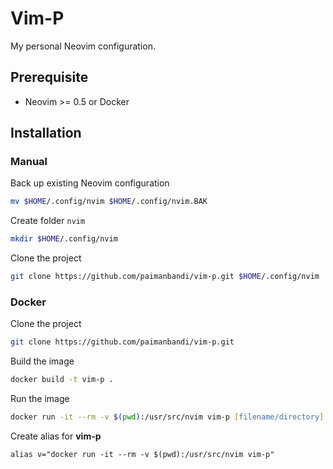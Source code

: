 # Vim-P

My personal Neovim configuration.

## Prerequisite

- Neovim >= 0.5 or Docker

## Installation

### Manual

Back up existing Neovim configuration

```zsh
mv $HOME/.config/nvim $HOME/.config/nvim.BAK
```

Create folder `nvim`

```zsh
mkdir $HOME/.config/nvim
```

Clone the project

```zsh
git clone https://github.com/paimanbandi/vim-p.git $HOME/.config/nvim
```

### Docker

Clone the project

```zsh
git clone https://github.com/paimanbandi/vim-p.git
```

Build the image

```zsh
docker build -t vim-p .
```

Run the image

```zsh
docker run -it --rm -v $(pwd):/usr/src/nvim vim-p [filename/directory]
```

Create alias for **vim-p**

	alias v="docker run -it --rm -v $(pwd):/usr/src/nvim vim-p"

